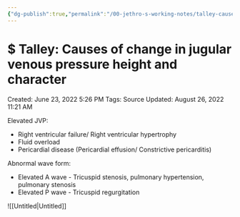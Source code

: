 ```yaml
---
{"dg-publish":true,"permalink":"/00-jethro-s-working-notes/talley-causes-of-change-in-jugular-venous-pressu/","dgPassFrontmatter":true}
---
```



# $ Talley: Causes of change in jugular venous pressure height and character

Created: June 23, 2022 5:26 PM
Tags: Source
Updated: August 26, 2022 11:21 AM

Elevated JVP:

- Right ventricular failure/ Right ventricular hypertrophy
- Fluid overload
- Pericardial disease (Pericardial effusion/ Constrictive pericarditis)

Abnormal wave form:

- Elevated A wave - Tricuspid stenosis, pulmonary hypertension, pulmonary stenosis
- Elevated P wave - Tricuspid regurgitation

![[Untitled\|Untitled]]